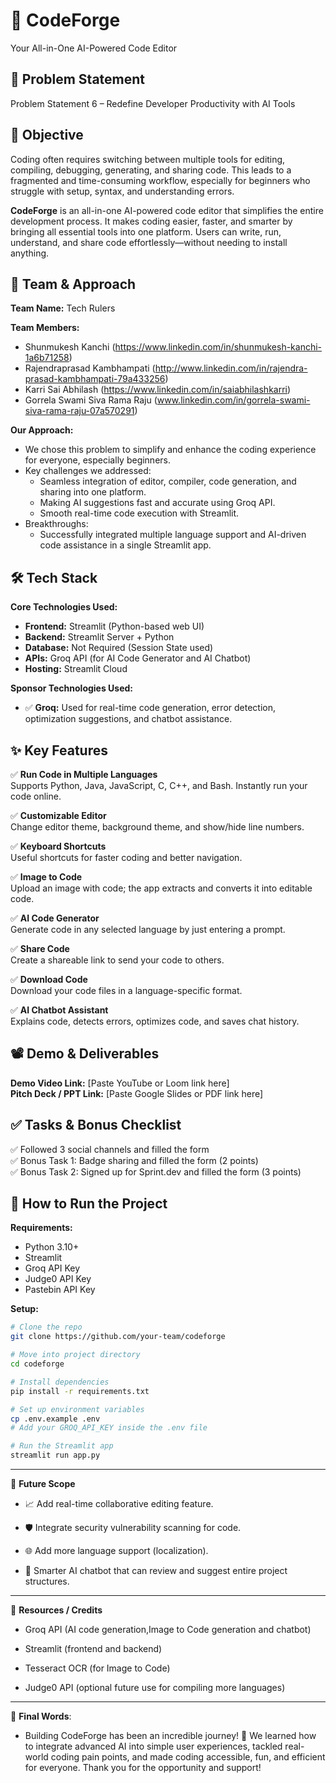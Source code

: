 # 🚀 **CodeForge**
Your All-in-One AI-Powered Code Editor

## 📌 Problem Statement
Problem Statement 6 – Redefine Developer Productivity with AI Tools

## 🎯 Objective
Coding often requires switching between multiple tools for editing, compiling, debugging, generating, and sharing code. This leads to a fragmented and time-consuming workflow, especially for beginners who struggle with setup, syntax, and understanding errors.

**CodeForge** is an all-in-one AI-powered code editor that simplifies the entire development process. It makes coding easier, faster, and smarter by bringing all essential tools into one platform. Users can write, run, understand, and share code effortlessly—without needing to install anything.

## 🧠 Team & Approach
**Team Name:** Tech Rulers

**Team Members:**
- Shunmukesh Kanchi (https://www.linkedin.com/in/shunmukesh-kanchi-1a6b71258)
- Rajendraprasad Kambhampati (http://www.linkedin.com/in/rajendra-prasad-kambhampati-79a433256)
- Karri Sai Abhilash (https://www.linkedin.com/in/saiabhilashkarri)
- Gorrela Swami Siva Rama Raju (www.linkedin.com/in/gorrela-swami-siva-rama-raju-07a570291)

**Our Approach:**
- We chose this problem to simplify and enhance the coding experience for everyone, especially beginners.
- Key challenges we addressed:
  - Seamless integration of editor, compiler, code generation, and sharing into one platform.
  - Making AI suggestions fast and accurate using Groq API.
  - Smooth real-time code execution with Streamlit.
- Breakthroughs:
  - Successfully integrated multiple language support and AI-driven code assistance in a single Streamlit app.

## 🛠️ Tech Stack
**Core Technologies Used:**
- **Frontend:** Streamlit (Python-based web UI)
- **Backend:** Streamlit Server + Python
- **Database:** Not Required (Session State used)
- **APIs:** Groq API (for AI Code Generator and AI Chatbot)
- **Hosting:** Streamlit Cloud

**Sponsor Technologies Used:**
- ✅ **Groq:** Used for real-time code generation, error detection, optimization suggestions, and chatbot assistance.
  
## ✨ Key Features

✅ **Run Code in Multiple Languages**  
Supports Python, Java, JavaScript, C, C++, and Bash. Instantly run your code online.

✅ **Customizable Editor**  
Change editor theme, background theme, and show/hide line numbers.

✅ **Keyboard Shortcuts**  
Useful shortcuts for faster coding and better navigation.

✅ **Image to Code**  
Upload an image with code; the app extracts and converts it into editable code.

✅ **AI Code Generator**  
Generate code in any selected language by just entering a prompt.

✅ **Share Code**  
Create a shareable link to send your code to others.

✅ **Download Code**  
Download your code files in a language-specific format.

✅ **AI Chatbot Assistant**  
Explains code, detects errors, optimizes code, and saves chat history.

## 📽️ Demo & Deliverables
**Demo Video Link:** [Paste YouTube or Loom link here]  
**Pitch Deck / PPT Link:** [Paste Google Slides or PDF link here]

## ✅ Tasks & Bonus Checklist
✅ Followed 3 social channels and filled the form  
✅ Bonus Task 1: Badge sharing and filled the form (2 points)  
✅ Bonus Task 2: Signed up for Sprint.dev and filled the form (3 points)

## 🧪 How to Run the Project

**Requirements:**
- Python 3.10+
- Streamlit
- Groq API Key
- Judge0 API Key
- Pastebin API Key

**Setup:**
```bash
# Clone the repo
git clone https://github.com/your-team/codeforge

# Move into project directory
cd codeforge

# Install dependencies
pip install -r requirements.txt

# Set up environment variables
cp .env.example .env
# Add your GROQ_API_KEY inside the .env file

# Run the Streamlit app
streamlit run app.py
```
---
🧬 **Future Scope**
- 📈 Add real-time collaborative editing feature.

- 🛡️ Integrate security vulnerability scanning for code.

- 🌐 Add more language support (localization).

- 🧠 Smarter AI chatbot that can review and suggest entire project structures.
---
📎 **Resources / Credits**
- Groq API (AI code generation,Image to Code generation and chatbot)

- Streamlit (frontend and backend)

- Tesseract OCR (for Image to Code)

- Judge0 API (optional future use for compiling more languages)
---
🏁 **Final Words**:
- Building CodeForge has been an incredible journey! 🚀
We learned how to integrate advanced AI into simple user experiences, tackled real-world coding pain points, and made coding accessible, fun, and efficient for everyone. Thank you for the opportunity and support!
